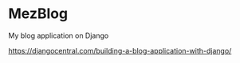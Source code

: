 # MezBlog
 My blog application on Django

https://djangocentral.com/building-a-blog-application-with-django/